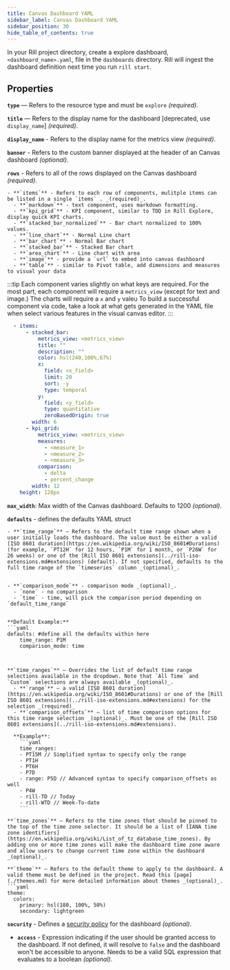 ```yaml
---
title: Canvas Dashboard YAML
sidebar_label: Canvas Dashboard YAML
sidebar_position: 30
hide_table_of_contents: true
---
```


In your Rill project directory, create a explore dashboard, `<dashboard_name>.yaml`, file in the `dashboards` directory. Rill will ingest the dashboard definition next time you run `rill start`.

## Properties

**`type`** — Refers to the resource type and must be `explore` _(required)_. 

**`title`** — Refers to the display name for the dashboard [deprecated, use `display_name`] _(required)_.

**`display_name`** - Refers to the display name for the metrics view _(required)_.

**`banner`** - Refers to the custom banner displayed at the header of an Canvas dashboard  _(optional)_.

**`rows`** - Refers to all of the rows displayed on the Canvas dashboard _(required)_.

    - **`items`** - Refers to each row of components, mulitple items can be listed in a single `items` . _(required)_.
      - **`markdown`** - text component, uses markdown formatting.
      - **`kpi_grid`** - KPI component, similar to TDD in Rill Explore, display quick KPI charts.
      - **`stacked_bar_normalized`** - Bar chart normalized to 100% values.
      - **`line_chart`** - Normal Line chart
      - **`bar_chart`** - Normal Bar chart
      - **`stacked_bar`** - Stacked Bar chart
      - **`area_chart`** - Line chart with area 
      - **`image`** - provide a `url` to embed into canvas dashboard
      - **`table`** - similar to Pivot table, add dimensions and measures to visual your data
  
  :::tip 
        Each component varies slightly on what keys are required. For the most part, each component will require a `metrics_view` (except for text and image.) The charts will require a `x` and `y` valeu To build a successful component via code, take a look at what gets generated in the YAML file when select various features in the visual canvas editor.
  :::

```yaml
  - items:
      - stacked_bar:
          metrics_view: <metrics_view>
          title: ""
          description: ""
          color: hsl(240,100%,67%)
          x:
            field: <x_field>
            limit: 20
            sort: -y
            type: temporal
          y:
            field: <y_field>
            type: quantitative
            zeroBasedOrigin: true
        width: 6
      - kpi_grid:
          metrics_view: <metrics_view>
          measures:
            - <measure_1>
            - <measure_2>
            - <measure_3>
          comparison:
            - delta
            - percent_change
        width: 12
    height: 128px

```

**`max_width`**: Max width of the Canvas dashboard. Defaults to 1200 _(optional)_.

**`defaults`** - defines the defaults YAML struct

    - **`time_range`** — Refers to the default time range shown when a user initially loads the dashboard. The value must be either a valid [ISO 8601 duration](https://en.wikipedia.org/wiki/ISO_8601#Durations) (for example, `PT12H` for 12 hours, `P1M` for 1 month, or `P26W` for 26 weeks) or one of the [Rill ISO 8601 extensions](../rill-iso-extensions.md#extensions) (default). If not specified, defaults to the full time range of the `timeseries` column _(optional)_.


    - **`comparison_mode`** - comparison mode _(optional)_.
      - `none` - no comparison
      - `time` - time, will pick the comparison period depending on `default_time_range`


    **Default Example:**
    ```yaml
    defaults: #define all the defaults within here
        time_range: P1M 
        comparison_mode: time
```


**`time_ranges`** — Overrides the list of default time range selections available in the dropdown. Note that `All Time` and `Custom` selections are always available _(optional)_.
  - **`range`** — a valid [ISO 8601 duration](https://en.wikipedia.org/wiki/ISO_8601#Durations) or one of the [Rill ISO 8601 extensions](../rill-iso-extensions.md#extensions) for the selection _(required)_
  - **`comparison_offsets`** — list of time comparison options for this time range selection _(optional)_. Must be one of the [Rill ISO 8601 extensions](../rill-iso-extensions.md#extensions).
  
  **Example**:
    ```yaml
    time_ranges:
    - PT15M // Simplified syntax to specify only the range
    - PT1H
    - PT6H
    - P7D
    - range: P5D // Advanced syntax to specify comparison_offsets as well
    - P4W
    - rill-TD // Today
    - rill-WTD // Week-To-date
    ```

**`time_zones`** — Refers to the time zones that should be pinned to the top of the time zone selector. It should be a list of [IANA time zone identifiers](https://en.wikipedia.org/wiki/List_of_tz_database_time_zones). By adding one or more time zones will make the dashboard time zone aware and allow users to change current time zone within the dashboard _(optional)_.

**`theme`** — Refers to the default theme to apply to the dashboard. A valid theme must be defined in the project. Read this [page](./themes.md) for more detailed information about themes _(optional)_.
```yaml
theme:
  colors:
    primary: hsl(180, 100%, 50%)
    secondary: lightgreen
```

**`security`** - Defines a [security policy](/manage/security) for the dashboard _(optional)_.
  - **`access`** - Expression indicating if the user should be granted access to the dashboard. If not defined, it will resolve to `false` and the dashboard won't be accessible to anyone. Needs to be a valid SQL expression that evaluates to a boolean _(optional)_.